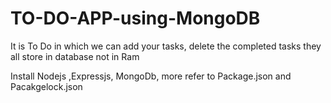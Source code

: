 # TO-DO-APP-using-MongoDB


It is To Do in which we can add your tasks, delete the completed tasks they all store in database not in Ram


Install Nodejs ,Expressjs, MongoDb, more refer to Package.json and Pacakgelock.json

